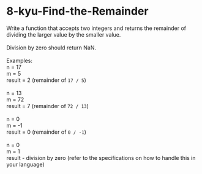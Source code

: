 # 8-kyu-Find-the-Remainder
Write a function that accepts two integers and returns the remainder of dividing the larger value by the smaller value.
<br><br>
Division by zero should return NaN.
<br><br>
Examples:
<br>
n = 17
<br>
m = 5
<br>
result = 2 (remainder of `17 / 5`)
<br><br>
n = 13
<br>
m = 72
<br>
result = 7 (remainder of `72 / 13`)
<br><br>
n = 0
<br>
m = -1
<br>
result = 0 (remainder of `0 / -1`)
<br><br>
n = 0
<br>
m = 1
<br>
result - division by zero (refer to the specifications on how to handle this in your language)
